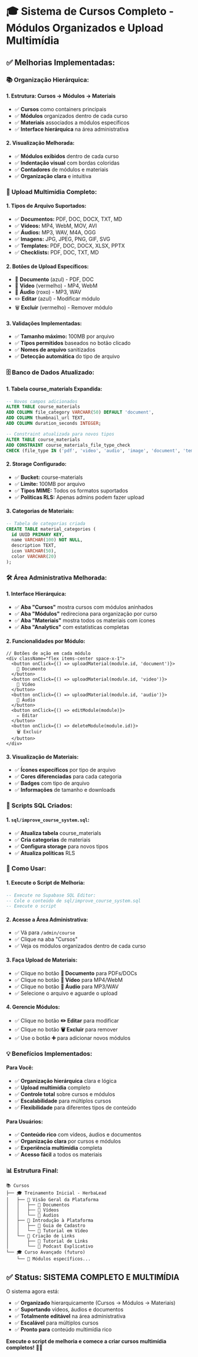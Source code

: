 # 🎓 Sistema de Cursos Completo - Módulos Organizados e Upload Multimídia

## ✅ **Melhorias Implementadas:**

### **📚 Organização Hierárquica:**

#### **1. Estrutura: Cursos → Módulos → Materiais**
- ✅ **Cursos** como containers principais
- ✅ **Módulos** organizados dentro de cada curso
- ✅ **Materiais** associados a módulos específicos
- ✅ **Interface hierárquica** na área administrativa

#### **2. Visualização Melhorada:**
- ✅ **Módulos exibidos** dentro de cada curso
- ✅ **Indentação visual** com bordas coloridas
- ✅ **Contadores** de módulos e materiais
- ✅ **Organização clara** e intuitiva

### **🎥 Upload Multimídia Completo:**

#### **1. Tipos de Arquivo Suportados:**
- ✅ **Documentos:** PDF, DOC, DOCX, TXT, MD
- ✅ **Vídeos:** MP4, WebM, MOV, AVI
- ✅ **Áudios:** MP3, WAV, M4A, OGG
- ✅ **Imagens:** JPG, JPEG, PNG, GIF, SVG
- ✅ **Templates:** PDF, DOC, DOCX, XLSX, PPTX
- ✅ **Checklists:** PDF, DOC, TXT, MD

#### **2. Botões de Upload Específicos:**
- 📄 **Documento** (azul) - PDF, DOC
- 🎥 **Vídeo** (vermelho) - MP4, WebM
- 🎵 **Áudio** (roxo) - MP3, WAV
- ✏️ **Editar** (azul) - Modificar módulo
- 🗑️ **Excluir** (vermelho) - Remover módulo

#### **3. Validações Implementadas:**
- ✅ **Tamanho máximo:** 100MB por arquivo
- ✅ **Tipos permitidos** baseados no botão clicado
- ✅ **Nomes de arquivo** sanitizados
- ✅ **Detecção automática** do tipo de arquivo

### **🗄️ Banco de Dados Atualizado:**

#### **1. Tabela course_materials Expandida:**
```sql
-- Novos campos adicionados
ALTER TABLE course_materials 
ADD COLUMN file_category VARCHAR(50) DEFAULT 'document',
ADD COLUMN thumbnail_url TEXT,
ADD COLUMN duration_seconds INTEGER;

-- Constraint atualizada para novos tipos
ALTER TABLE course_materials 
ADD CONSTRAINT course_materials_file_type_check 
CHECK (file_type IN ('pdf', 'video', 'audio', 'image', 'document', 'template', 'checklist'));
```

#### **2. Storage Configurado:**
- ✅ **Bucket:** course-materials
- ✅ **Limite:** 100MB por arquivo
- ✅ **Tipos MIME:** Todos os formatos suportados
- ✅ **Políticas RLS:** Apenas admins podem fazer upload

#### **3. Categorias de Materiais:**
```sql
-- Tabela de categorias criada
CREATE TABLE material_categories (
  id UUID PRIMARY KEY,
  name VARCHAR(100) NOT NULL,
  description TEXT,
  icon VARCHAR(50),
  color VARCHAR(20)
);
```

### **🛠️ Área Administrativa Melhorada:**

#### **1. Interface Hierárquica:**
- ✅ **Aba "Cursos"** mostra cursos com módulos aninhados
- ✅ **Aba "Módulos"** redireciona para organização por curso
- ✅ **Aba "Materiais"** mostra todos os materiais com ícones
- ✅ **Aba "Analytics"** com estatísticas completas

#### **2. Funcionalidades por Módulo:**
```tsx
// Botões de ação em cada módulo
<div className="flex items-center space-x-1">
  <button onClick={() => uploadMaterial(module.id, 'document')}>
    📄 Documento
  </button>
  <button onClick={() => uploadMaterial(module.id, 'video')}>
    🎥 Vídeo
  </button>
  <button onClick={() => uploadMaterial(module.id, 'audio')}>
    🎵 Áudio
  </button>
  <button onClick={() => editModule(module)}>
    ✏️ Editar
  </button>
  <button onClick={() => deleteModule(module.id)}>
    🗑️ Excluir
  </button>
</div>
```

#### **3. Visualização de Materiais:**
- ✅ **Ícones específicos** por tipo de arquivo
- ✅ **Cores diferenciadas** para cada categoria
- ✅ **Badges** com tipo de arquivo
- ✅ **Informações** de tamanho e downloads

### **🚀 Scripts SQL Criados:**

#### **1. `sql/improve_course_system.sql`:**
- ✅ **Atualiza tabela** course_materials
- ✅ **Cria categorias** de materiais
- ✅ **Configura storage** para novos tipos
- ✅ **Atualiza políticas** RLS

### **🎯 Como Usar:**

#### **1. Execute o Script de Melhoria:**
```sql
-- Execute no Supabase SQL Editor:
-- Cole o conteúdo de sql/improve_course_system.sql
-- Execute o script
```

#### **2. Acesse a Área Administrativa:**
- ✅ Vá para `/admin/course`
- ✅ Clique na aba "Cursos"
- ✅ Veja os módulos organizados dentro de cada curso

#### **3. Faça Upload de Materiais:**
- ✅ Clique no botão **📄 Documento** para PDFs/DOCs
- ✅ Clique no botão **🎥 Vídeo** para MP4/WebM
- ✅ Clique no botão **🎵 Áudio** para MP3/WAV
- ✅ Selecione o arquivo e aguarde o upload

#### **4. Gerencie Módulos:**
- ✅ Clique no botão **✏️ Editar** para modificar
- ✅ Clique no botão **🗑️ Excluir** para remover
- ✅ Use o botão **➕** para adicionar novos módulos

### **💡 Benefícios Implementados:**

#### **Para Você:**
- ✅ **Organização hierárquica** clara e lógica
- ✅ **Upload multimídia** completo
- ✅ **Controle total** sobre cursos e módulos
- ✅ **Escalabilidade** para múltiplos cursos
- ✅ **Flexibilidade** para diferentes tipos de conteúdo

#### **Para Usuários:**
- ✅ **Conteúdo rico** com vídeos, áudios e documentos
- ✅ **Organização clara** por cursos e módulos
- ✅ **Experiência multimídia** completa
- ✅ **Acesso fácil** a todos os materiais

### **📊 Estrutura Final:**

```
📚 Cursos
├── 🎓 Treinamento Inicial - HerbaLead
│   ├── 📖 Visão Geral da Plataforma
│   │   ├── 📄 Documentos
│   │   ├── 🎥 Vídeos
│   │   └── 🎵 Áudios
│   ├── 📖 Introdução à Plataforma
│   │   ├── 📄 Guia de Cadastro
│   │   └── 🎥 Tutorial em Vídeo
│   └── 📖 Criação de Links
│       ├── 📄 Tutorial de Links
│       └── 🎵 Podcast Explicativo
└── 🎓 Curso Avançado (futuro)
    └── 📖 Módulos específicos...
```

## ✅ **Status: SISTEMA COMPLETO E MULTIMÍDIA**

O sistema agora está:
- ✅ **Organizado** hierarquicamente (Cursos → Módulos → Materiais)
- ✅ **Suportando** vídeos, áudios e documentos
- ✅ **Totalmente editável** na área administrativa
- ✅ **Escalável** para múltiplos cursos
- ✅ **Pronto para** conteúdo multimídia rico

**Execute o script de melhoria e comece a criar cursos multimídia completos!** 🎯✨

















